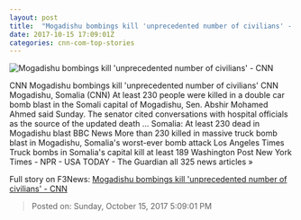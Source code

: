 ```yaml
---
layout: post
title:  "Mogadishu bombings kill 'unprecedented number of civilians' - CNN"
date: 2017-10-15 17:09:01Z
categories: cnn-com-top-stories
---
```


![Mogadishu bombings kill 'unprecedented number of civilians' - CNN](http://cdn.cnn.com/cnnnext/dam/assets/171014120351-04-mogadishu-somalia-explosion-super-tease.jpg)

CNN Mogadishu bombings kill 'unprecedented number of civilians' CNN Mogadishu, Somalia (CNN) At least 230 people were killed in a double car bomb blast in the Somali capital of Mogadishu, Sen. Abshir Mohamed Ahmed said Sunday. The senator cited conversations with hospital officials as the source of the updated death ... Somalia: At least 230 dead in Mogadishu blast BBC News More than 230 killed in massive truck bomb blast in Mogadishu, Somalia's worst-ever bomb attack Los Angeles Times Truck bombs in Somalia's capital kill at least 189 Washington Post New York Times - NPR - USA TODAY - The Guardian all 325 news articles »


Full story on F3News: [Mogadishu bombings kill 'unprecedented number of civilians' - CNN](http://www.f3nws.com/n/jStHAD)

> Posted on: Sunday, October 15, 2017 5:09:01 PM
